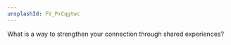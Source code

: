 ```yaml
---
unsplashId: FV_PxCqgtwc
---
```


What is a way to strengthen your connection through shared experiences?

